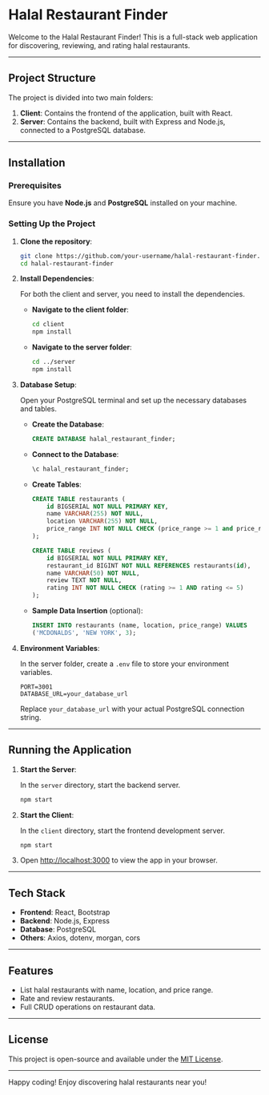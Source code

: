 
# Halal Restaurant Finder

Welcome to the Halal Restaurant Finder! This is a full-stack web application for discovering, reviewing, and rating halal restaurants.

---

## Project Structure

The project is divided into two main folders:

1. **Client**: Contains the frontend of the application, built with React.
2. **Server**: Contains the backend, built with Express and Node.js, connected to a PostgreSQL database.

---

## Installation

### Prerequisites

Ensure you have **Node.js** and **PostgreSQL** installed on your machine.

### Setting Up the Project

1. **Clone the repository**:

   ```bash
   git clone https://github.com/your-username/halal-restaurant-finder.git
   cd halal-restaurant-finder
   ```

2. **Install Dependencies**:

   For both the client and server, you need to install the dependencies.

   - **Navigate to the client folder**:

     ```bash
     cd client
     npm install
     ```

   - **Navigate to the server folder**:

     ```bash
     cd ../server
     npm install
     ```

3. **Database Setup**:

   Open your PostgreSQL terminal and set up the necessary databases and tables.

   - **Create the Database**:

     ```sql
     CREATE DATABASE halal_restaurant_finder;
     ```

   - **Connect to the Database**:

     ```sql
     \c halal_restaurant_finder;
     ```

   - **Create Tables**:

     ```sql
     CREATE TABLE restaurants (
         id BIGSERIAL NOT NULL PRIMARY KEY,
         name VARCHAR(255) NOT NULL,
         location VARCHAR(255) NOT NULL,
         price_range INT NOT NULL CHECK (price_range >= 1 and price_range <= 5)
     );

     CREATE TABLE reviews (
         id BIGSERIAL NOT NULL PRIMARY KEY,
         restaurant_id BIGINT NOT NULL REFERENCES restaurants(id),
         name VARCHAR(50) NOT NULL,
         review TEXT NOT NULL,
         rating INT NOT NULL CHECK (rating >= 1 AND rating <= 5)
     );
     ```

   - **Sample Data Insertion** (optional):

     ```sql
     INSERT INTO restaurants (name, location, price_range) VALUES 
     ('MCDONALDS', 'NEW YORK', 3);
     ```

4. **Environment Variables**:

   In the server folder, create a `.env` file to store your environment variables.

   ```plaintext
   PORT=3001
   DATABASE_URL=your_database_url
   ```

   Replace `your_database_url` with your actual PostgreSQL connection string.

---

## Running the Application

1. **Start the Server**:

   In the `server` directory, start the backend server.

   ```bash
   npm start
   ```

2. **Start the Client**:

   In the `client` directory, start the frontend development server.

   ```bash
   npm start
   ```

3. Open [http://localhost:3000](http://localhost:3000) to view the app in your browser.

---

## Tech Stack

- **Frontend**: React, Bootstrap
- **Backend**: Node.js, Express
- **Database**: PostgreSQL
- **Others**: Axios, dotenv, morgan, cors

---

## Features

- List halal restaurants with name, location, and price range.
- Rate and review restaurants.
- Full CRUD operations on restaurant data.

---

## License

This project is open-source and available under the [MIT License](LICENSE).

---

Happy coding! Enjoy discovering halal restaurants near you!
